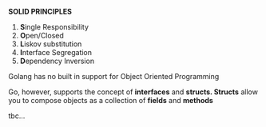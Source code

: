 **SOLID PRINCIPLES**

1. **S**ingle Responsibility
2. **O**pen/Closed
3. **L**iskov substitution
4. **I**nterface Segregation
5. **D**ependency Inversion

Golang has no built in support for Object Oriented Programming

Go, however, supports the concept of **interfaces** and **structs. Structs** allow you to compose objects as a collection of **fields** and **methods**

tbc...
